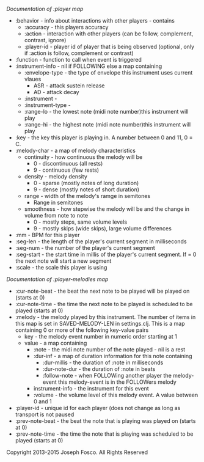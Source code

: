 *Documentation of :player map*

* :behavior - info about interactions with other players - contains
    + :accuracy - this players accuracy
    + :action - interaction with other players (can be follow, complement, contrast, ignore)
    + :player-id - player id of player that is being observed (optional, only if :action is follow, complement or contrast)
* :function - function to call when event is triggered
* :instrument-info - nil if FOLLOWING else a map containing
    + :envelope-type - the type of envelope this instrument uses current vlaues
      - ASR  - attack sustein release
      - AD   - attack decay
    + :instrument -
    + :instrument-type -
    + :range-lo - the lowest note (midi note number)this instrument will play
    + :range-hi - the highest note (midi note number)this instrument will play
* :key - the key this player is playing in. A number between 0 and 11, 0 = C.
* :melody-char - a map of melody characteristics
    + continuity - how continuous the melody will be
        - 0 - discontinuous (all rests)
        - 9 - continuous (few rests)
    + density - melody density
        - 0 - sparse (mostly notes of long duration)
        - 9 - dense (mostly notes of short duration)
    + range - width of the melody's ramge in semitones
        - Range in semitones
    + smoothness - how stepwise the melody will be and the change in volume from note to note
        - 0 - mostly steps, same volume levels
        - 9 - mostly skips (wide skips), large volume differences
* :mm - BPM for this player
* :seg-len - the length of the player's current segment in milliseconds
* :seg-num - the number of the player's current segment
* :seg-start - the start time in millis of the player's current segment. If = 0 the next note will start a new segment
* :scale - the scale this player is using

*Documentation of :player-melodies map*

* :cur-note-beat - the beat the next note to be played will be played on (starts at 0)
* :cur-note-time - the time the next note to be played is scheduled to be played (starts at 0)
* :melody - the melody played by this instrument. The number of items in this map
            is set in SAVED-MELODY-LEN in settings.clj. This is a map containing 0
            or more of the following key-value pairs
    + key - the melody event number in numeric order starting at 1
    + value - a map containing
      - :note - the midi note number of the note played - nil is a rest
      - :dur-inf - a map of duration information for this note containing
        * :dur-millis - the duration of :note in milliseconds
        * :dur-note-dur - the duration of :note in beats
        * :follow-note - when FOLLOWing another player the melody-event this melody-event is in the FOLLOWers melody
      -  instrument-info - the instrument for this event
      - :volume - the volume level of this melody event. A value between 0 and 1
* :player-id - unique id for each player (does not change as long as transport is not paused
* :prev-note-beat - the beat the note that is playing was played on (starts at 0)
* :prev-note-time - the time the note that is playing was scheduled to be played (starts at 0)




Copyright 2013-2015  Joseph Fosco. All Rights Reserved
